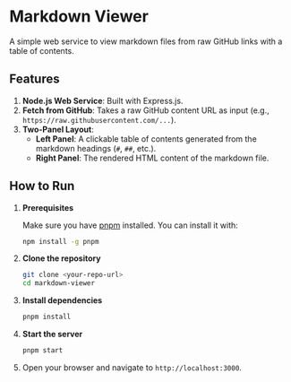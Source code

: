 # Markdown Viewer

A simple web service to view markdown files from raw GitHub links with a table of contents.

## Features

1.  **Node.js Web Service**: Built with Express.js.
2.  **Fetch from GitHub**: Takes a raw GitHub content URL as input (e.g., `https://raw.githubusercontent.com/...`).
3.  **Two-Panel Layout**:
    -   **Left Panel**: A clickable table of contents generated from the markdown headings (`#`, `##`, etc.).
    -   **Right Panel**: The rendered HTML content of the markdown file.

## How to Run

1.  **Prerequisites**

    Make sure you have [pnpm](https://pnpm.io/installation) installed. You can install it with:
    ```bash
    npm install -g pnpm
    ```

2.  **Clone the repository**

    ```bash
    git clone <your-repo-url>
    cd markdown-viewer
    ```

3.  **Install dependencies**

    ```bash
    pnpm install
    ```

4.  **Start the server**

    ```bash
    pnpm start
    ```

5.  Open your browser and navigate to `http://localhost:3000`.